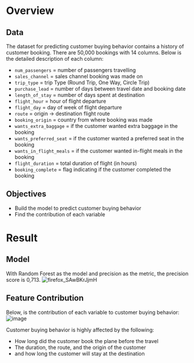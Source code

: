 # Overview
## Data
The dataset for predicting customer buying behavior contains a history of customer booking. There are 50,000 bookings with 14 columns. Below is the detailed description of each column: 

- `num_passengers` = number of passengers travelling
- `sales_channel` = sales channel booking was made on
- `trip_type` = trip Type (Round Trip, One Way, Circle Trip)
- `purchase_lead` = number of days between travel date and booking date
- `length_of_stay` = number of days spent at destination
- `flight_hour` = hour of flight departure
- `flight_day` = day of week of flight departure
- `route` = origin -> destination flight route
- `booking_origin` = country from where booking was made
- `wants_extra_baggage` = if the customer wanted extra baggage in the booking
- `wants_preferred_seat` = if the customer wanted a preferred seat in the booking
- `wants_in_flight_meals` = if the customer wanted in-flight meals in the booking
- `flight_duration` = total duration of flight (in hours)
- `booking_complete` = flag indicating if the customer completed the booking

## Objectives
* Build the model to predict customer buying behavior
* Find the contribution of each variable
# Result
## Model
With Random Forest as the model and precision as the metric, the precision score is 0,713.
![firefox_SAwBKrJjmH](https://github.com/imandreans/Customer-Booking-Behavior/assets/69078720/dc057d55-1f14-4243-8e85-96da7a91e2b6)

## Feature Contribution
Below, is the contribution of each variable to customer buying behavior:
![image](https://github.com/imandreans/Customer-Booking-Behavior/assets/69078720/e5599a5a-c57b-476e-913a-499d9fb1fe18)

Customer buying behavior is highly affected by the following:
* How long did the customer book the plane before the travel 
* The duration, the route, and the origin of the customer
* and how long the customer will stay at the destination
